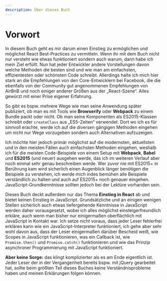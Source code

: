 ```yaml
---
description: Über dieses Buch
---
```


# Vorwort

In diesem Buch geht es mir darum einen Einstieg zu ermöglichen und möglichst React Best-Practices zu vermitteln. Wenn ihr mit dem Buch nicht nur versteht wie etwas funktioniert sondern auch warum, dann habe ich mein Ziel erfüllt. Nun hat jeder Entwickler andere Vorstellungen davon welche Methoden die besten sind und wie man am einfachsten, effizientesten oder schönsten Code schreibt. Allerdings halte ich mich hier stark an die Empfehlungen von den Core-Entwicklern bei Facebook, die die ebenfalls von der Community gut angenommenen Empfehlungen von AirBnB und noch einiger anderer Größen aus der „React-Szene“. Alles gewürzt mit einer Prise eigener Erfahrung.

So gibt es bspw. mehrere Wege wie man seine Anwendung später publiziert, ob man es mit Tools wie **Browserify** oder **Webpack** zu einem Bundle packt oder nicht. Ob man seine Komponenten als ES2015-Klassen schreibt oder `createClass` aus „ES5-Zeiten“ verwendet. Dort wo ich es für sinnvoll erachte, werde ich auf die diversen gängigen Methoden eingehen um nicht nur Wege vorzugeben sondern auch Alternativen aufzuzeigen.

Ich möchte hier jedoch primär möglichst auf die modernsten, aktuellsten und in den meisten Fällen auch einfachsten Methoden eingehen, weshalb ich für die meisten Code-Beispiele von einem Setup mit **Webpack**, **Babel** und **ES2015** \(und neuer\) ausgehen werde, das ich im weiteren Verlauf aber noch einmal sehr genau beschreiben werde. Wer zuvor nie mit ES2015+ in Berührung kam wird sicherlich einen Augenblick länger benötigen die Beispiele zu verstehen, ich werde mich indes bemühen alle Beispiele verständlich zu halten und auch auf ES2015+ noch genauer eingehen. JavaScript-Grundkenntnisse sollten jedoch bei der Lektüre vorhanden sein.

Dieses Buch deckt außerdem nur das Thema **Einstieg in React** ab und bietet keinen Einstieg in JavaScript. Grundsätzliche und an einigen wenigen Stellen sicherlich auch etwas tiefergehende Kenntnisse in JavaScript werden daher vorausgesetzt, wobei ich alles möglichst einsteigerfreundlich erkläre, auch wenn man bisher nur einigermaßen oberflächlich mit JavaScript in Kontakt war. Ich setze nicht voraus, dass jeder Leser fehlerfrei erklären kann wie ein JavaScript-Interpreter funktioniert, ich gehe aber sehr wohl davon aus, dass der Leser einigermaßen darüber Bescheid weiß, wie Scopes in JavaScript funktionieren, was ein Callback ist, wie `Promise.then()` und `Promise.catch()` funktionieren und wie das Prinzip asynchroner Programmierung mit JavaScript funktioniert.

**Aber keine Sorge:** das klingt komplizierter als es am Ende eigentlich ist. Jeder Leser der in der Vergangenheit bereits bspw. mit jQuery gearbeitet hat, sollte beim größten Teil dieses Buches keine Verständnisprobleme haben und meinen Erklärungen folgen können.

